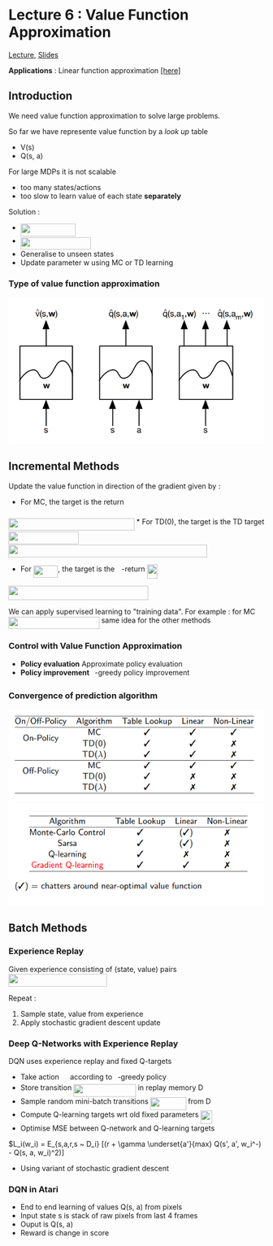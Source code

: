 # Lecture 6 : Value Function Approximation

[Lecture](https://www.youtube.com/watch?v=UoPei5o4fps&index=6&list=PLqYmG7hTraZDM-OYHWgPebj2MfCFzFObQ), [Slides](http://www0.cs.ucl.ac.uk/staff/d.silver/web/Teaching_files/FA.pdf)

**Applications** :  Linear function approximation [[here]](./applications/mountain_car_linear_func_approx.py)


## Introduction

We need value function approximation to solve large problems.

So far we have represente value function by a *look up* table
* V(s)
* Q(s, a)

For large MDPs it is not scalable
* too many states/actions
* too slow to learn value of each state **separately**

Solution :
* <img src="/Lecture6-ValueFunctionApproximation/tex/2596cac35e935805daafb4e9acca3ba7.svg?invert_in_darkmode&sanitize=true" align=middle width=107.86395179999998pt height=24.65753399999998pt/>
* <img src="/Lecture6-ValueFunctionApproximation/tex/2dc9c05cf1df519b6090876b990f59a7.svg?invert_in_darkmode&sanitize=true" align=middle width=138.59451374999998pt height=24.65753399999998pt/>
* Generalise to unseen states
* Update parameter w using MC or TD learning


### Type of value function approximation

<img src='images/types_value_func.png'>



## Incremental Methods

Update the value function in direction of the gradient given by :
* For MC, the target is the return <img src="/Lecture6-ValueFunctionApproximation/tex/ab4745a27f0ed02fe9e696bcff9d032c.svg?invert_in_darkmode&sanitize=true" align=middle width=17.890435199999988pt height=22.465723500000017pt/>

<img src="/Lecture6-ValueFunctionApproximation/tex/6bfa8c6f479a77e5ac900503676c7bdb.svg?invert_in_darkmode&sanitize=true" align=middle width=247.78768244999998pt height=24.65753399999998pt/>
* For TD(0), the target is the TD target <img src="/Lecture6-ValueFunctionApproximation/tex/5e6853e84c314cb8a669c209965642e0.svg?invert_in_darkmode&sanitize=true" align=middle width=137.79963614999997pt height=24.65753399999998pt/>

<img src="/Lecture6-ValueFunctionApproximation/tex/d4917ad02fe9f18c2309075dabbae136.svg?invert_in_darkmode&sanitize=true" align=middle width=390.9579432pt height=24.65753399999998pt/>

* For <img src="/Lecture6-ValueFunctionApproximation/tex/2c1bde9ec7807d75b2da29f87a646661.svg?invert_in_darkmode&sanitize=true" align=middle width=48.33005759999999pt height=24.65753399999998pt/>, the target is the <img src="/Lecture6-ValueFunctionApproximation/tex/fd8be73b54f5436a5cd2e73ba9b6bfa9.svg?invert_in_darkmode&sanitize=true" align=middle width=9.58908224999999pt height=22.831056599999986pt/>-return <img src="/Lecture6-ValueFunctionApproximation/tex/a01f0bf6617889e4ddc741568b67f077.svg?invert_in_darkmode&sanitize=true" align=middle width=20.72149694999999pt height=27.91243950000002pt/>
<img src="/Lecture6-ValueFunctionApproximation/tex/1fabe2048c5ed12fb8237724a3cb5244.svg?invert_in_darkmode&sanitize=true" align=middle width=274.70174655pt height=27.91243950000002pt/>


We can apply supervised learning to "training data". For example : 
for MC <img src="/Lecture6-ValueFunctionApproximation/tex/046f7cfde2a75477024543a1c751ddf6.svg?invert_in_darkmode&sanitize=true" align=middle width=178.70311139999998pt height=24.65753399999998pt/>
same idea for the other methods

### Control with Value Function Approximation

* **Policy evaluation** Approximate policy evaluation
* **Policy improvement** <img src="/Lecture6-ValueFunctionApproximation/tex/7ccca27b5ccc533a2dd72dc6fa28ed84.svg?invert_in_darkmode&sanitize=true" align=middle width=6.672392099999992pt height=14.15524440000002pt/>-greedy policy improvement

### Convergence of prediction algorithm

<img src='images/convergence_algo_pred.png'>

<img src='images/convergence_algo_control.png'>

## Batch Methods

### Experience Replay 

Given experience consisting of (state, value) pairs
<img src="/Lecture6-ValueFunctionApproximation/tex/533d981d48f2470815a00194c7831271.svg?invert_in_darkmode&sanitize=true" align=middle width=193.5802176pt height=24.65753399999998pt/> 

Repeat : 
1. Sample state, value from experience
2. Apply stochastic gradient descent update


### Deep Q-Networks with Experience Replay 

DQN uses experience replay and fixed Q-targets
* Take action <img src="/Lecture6-ValueFunctionApproximation/tex/9789555e5d8fa5de21171cc40c86d2cd.svg?invert_in_darkmode&sanitize=true" align=middle width=13.65494624999999pt height=14.15524440000002pt/> according to <img src="/Lecture6-ValueFunctionApproximation/tex/7ccca27b5ccc533a2dd72dc6fa28ed84.svg?invert_in_darkmode&sanitize=true" align=middle width=6.672392099999992pt height=14.15524440000002pt/>-greedy policy 
* Store transition <img src="/Lecture6-ValueFunctionApproximation/tex/f69a027d31dca0407dfd61411afa8e16.svg?invert_in_darkmode&sanitize=true" align=middle width=122.65808939999998pt height=24.65753399999998pt/> in replay memory D
* Sample random mini-batch transitions <img src="/Lecture6-ValueFunctionApproximation/tex/63868432008a84594e0e215bedd15358.svg?invert_in_darkmode&sanitize=true" align=middle width=70.37478029999998pt height=24.7161288pt/> from D
* Compute Q-learning targets wrt old fixed  parameters <img src="/Lecture6-ValueFunctionApproximation/tex/d75649fbfd453bfa21eed2bb87fa9bf2.svg?invert_in_darkmode&sanitize=true" align=middle width=22.48486679999999pt height=26.17730939999998pt/>
* Optimise MSE between Q-network and Q-learning targets

$L_i(w_i) = E_{s,a,r,s ~ D_i} [(r + \gamma \underset{a'}{max} Q(s', a', w_i^-) - Q(s, a, w_i)^2)]
* Using variant of stochastic gradient descent



### DQN in Atari 

* End to end learning of values Q(s, a) from pixels
* Input state s is stack of raw pixels from last 4 frames
* Ouput is Q(s, a)
* Reward is change in score
 